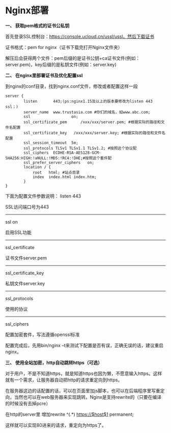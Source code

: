 

# Nginx部署

**一、 获取pem格式的证书公私钥**

首先登录SSL控制台：<https://console.ucloud.cn/ussl/ussl。然后下载证书>

证书格式：pem for nginx（证书下载完打开Nginx文件夹）

解压后会获得两个文件：pem后缀的是证书公钥+ca证书文件(例如：server.pem)，key后缀的是私钥文件(例如：server.key)

**二、 在nginx里部署证书及优化配置ssl**

到nginx的conf目录，找到nginx.conf文件，修改或者配置这样一段

    server {
            listen       443;(ps:nginx1.15及以上的版本要修改为listen 443 ssl；)
            server_name  www.trustasia.com #你们的域名，如www.abc.com;
            ssl                  on;
            ssl_certificate_pem      /xxx/xxx/server.pem; #根据实际的路径和文件名配置
            ssl_certificate_key   /xxx/xxx/server.key; #根据实际的路径和文件名配置
            ssl_session_timeout  5m;
            ssl_protocols TLSv1 TLSv1.1 TLSv1.2; #按照这个协议配
            ssl_ciphers  ECDHE-RSA-AES128-GCM-SHA256:HIGH:!aNULL:!MD5:!RC4:!DHE;#按照这个套件配
            ssl_prefer_server_ciphers   on;
            location / {
                root   html; #站点目录
                index  index.html index.htm;
            }
    }

下面为配置文件参数说明： <WRAP round box> listen 443

SSL访问端口号为443

-----

ssl on

启用SSL功能

-----

ssl\_certificate

证书文件server.pem

-----

ssl\_certificate\_key

私钥文件server.key

-----

ssl\_protocols

使用的协议

-----

ssl\_ciphers

配置加密套件，写法遵循openssl标准 </WRAP>

配置完成后，先用bin/nginx –t来测试下配置是否有误，正确无误的话，建议重启nginx。

**三、 使用全站加密，http自动跳转https（可选）**

对于用户，不是不知道https，就是知道https也因为懒，不愿意输入https。这样就有一个需求，让服务器自动把http的请求重定向到https。

在服务器这边的话配置的话，可以在页面里加js脚本，也可以在后端程序里写重定向，当然也可以在web服务器来实现跳转。Nginx是支持rewrite的（只要在编译的时候没有去掉pcre）

在http的server里 增加rewrite ^(.\*) <https://$host$1> permanent;

这样就可以实现80进来的请求，重定向为https了。
